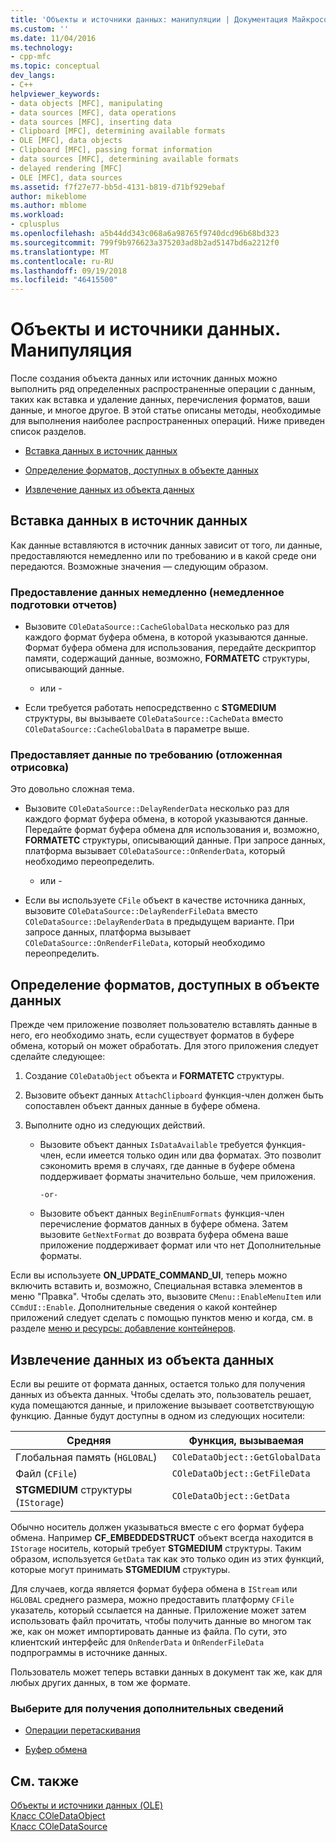 ```yaml
---
title: 'Объекты и источники данных: манипуляции | Документация Майкрософт'
ms.custom: ''
ms.date: 11/04/2016
ms.technology:
- cpp-mfc
ms.topic: conceptual
dev_langs:
- C++
helpviewer_keywords:
- data objects [MFC], manipulating
- data sources [MFC], data operations
- data sources [MFC], inserting data
- Clipboard [MFC], determining available formats
- OLE [MFC], data objects
- Clipboard [MFC], passing format information
- data sources [MFC], determining available formats
- delayed rendering [MFC]
- OLE [MFC], data sources
ms.assetid: f7f27e77-bb5d-4131-b819-d71bf929ebaf
author: mikeblome
ms.author: mblome
ms.workload:
- cplusplus
ms.openlocfilehash: a5b44dd343c068a6a98765f9740dcd96b68bd323
ms.sourcegitcommit: 799f9b976623a375203ad8b2ad5147bd6a2212f0
ms.translationtype: MT
ms.contentlocale: ru-RU
ms.lasthandoff: 09/19/2018
ms.locfileid: "46415500"
---
```

# <a name="data-objects-and-data-sources-manipulation"></a>Объекты и источники данных. Манипуляция

После создания объекта данных или источник данных можно выполнить ряд определенных распространенные операции с данным, таких как вставка и удаление данных, перечисления форматов, ваши данные, и многое другое. В этой статье описаны методы, необходимые для выполнения наиболее распространенных операций. Ниже приведен список разделов.

- [Вставка данных в источник данных](#_core_inserting_data_into_a_data_source)

- [Определение форматов, доступных в объекте данных](#_core_determining_the_formats_available_in_a_data_object)

- [Извлечение данных из объекта данных](#_core_retrieving_data_from_a_data_object)

##  <a name="_core_inserting_data_into_a_data_source"></a> Вставка данных в источник данных

Как данные вставляются в источник данных зависит от того, ли данные, предоставляются немедленно или по требованию и в какой среде они передаются. Возможные значения — следующим образом.

### <a name="supplying-data-immediately-immediate-rendering"></a>Предоставление данных немедленно (немедленное подготовки отчетов)

- Вызовите `COleDataSource::CacheGlobalData` несколько раз для каждого формат буфера обмена, в которой указываются данные. Формат буфера обмена для использования, передайте дескриптор памяти, содержащий данные, возможно, **FORMATETC** структуры, описывающий данные.

     - или -

- Если требуется работать непосредственно с **STGMEDIUM** структуры, вы вызываете `COleDataSource::CacheData` вместо `COleDataSource::CacheGlobalData` в параметре выше.

### <a name="supplying-data-on-demand-delayed-rendering"></a>Предоставляет данные по требованию (отложенная отрисовка)

Это довольно сложная тема.

- Вызовите `COleDataSource::DelayRenderData` несколько раз для каждого формат буфера обмена, в которой указываются данные. Передайте формат буфера обмена для использования и, возможно, **FORMATETC** структуры, описывающий данные. При запросе данных, платформа вызывает `COleDataSource::OnRenderData`, который необходимо переопределить.

     - или -

- Если вы используете `CFile` объект в качестве источника данных, вызовите `COleDataSource::DelayRenderFileData` вместо `COleDataSource::DelayRenderData` в предыдущем варианте. При запросе данных, платформа вызывает `COleDataSource::OnRenderFileData`, который необходимо переопределить.

##  <a name="_core_determining_the_formats_available_in_a_data_object"></a> Определение форматов, доступных в объекте данных

Прежде чем приложение позволяет пользователю вставлять данные в него, его необходимо знать, если существует форматов в буфере обмена, который он может обработать. Для этого приложения следует сделайте следующее:

1. Создание `COleDataObject` объекта и **FORMATETC** структуры.

1. Вызовите объект данных `AttachClipboard` функция-член должен быть сопоставлен объект данных данные в буфере обмена.

1. Выполните одно из следующих действий.

   - Вызовите объект данных `IsDataAvailable` требуется функция-член, если имеется только один или два форматах. Это позволит сэкономить время в случаях, где данные в буфере обмена поддерживает форматы значительно больше, чем приложения.

         -or-

   - Вызовите объект данных `BeginEnumFormats` функция-член перечисление форматов данных в буфере обмена. Затем вызовите `GetNextFormat` до возврата буфера обмена ваше приложение поддерживает формат или что нет Дополнительные форматы.

Если вы используете **ON_UPDATE_COMMAND_UI**, теперь можно включить вставить и, возможно, Специальная вставка элементов в меню "Правка". Чтобы сделать это, вызовите `CMenu::EnableMenuItem` или `CCmdUI::Enable`. Дополнительные сведения о какой контейнер приложений следует сделать с помощью пунктов меню и когда, см. в разделе [меню и ресурсы: добавление контейнеров](../mfc/menus-and-resources-container-additions.md).

##  <a name="_core_retrieving_data_from_a_data_object"></a> Извлечение данных из объекта данных

Если вы решите от формата данных, остается только для получения данных из объекта данных. Чтобы сделать это, пользователь решает, куда помещаются данные, и приложение вызывает соответствующую функцию. Данные будут доступны в одном из следующих носители:

|Средняя|Функция, вызываемая|
|------------|----------------------|
|Глобальная память (`HGLOBAL`)|`COleDataObject::GetGlobalData`|
|Файл (`CFile`)|`COleDataObject::GetFileData`|
|**STGMEDIUM** структуры (`IStorage`)|`COleDataObject::GetData`|

Обычно носитель должен указываться вместе с его формат буфера обмена. Например **CF_EMBEDDEDSTRUCT** объект всегда находится в `IStorage` носитель, который требует **STGMEDIUM** структуры. Таким образом, используется `GetData` так как это только один из этих функций, которые могут принимать **STGMEDIUM** структуры.

Для случаев, когда является формат буфера обмена в `IStream` или `HGLOBAL` среднего размера, можно предоставить платформу `CFile` указатель, который ссылается на данные. Приложение может затем использовать файл прочитать, чтобы получить данные во многом так же, как он может импортировать данные из файла. По сути, это клиентский интерфейс для `OnRenderData` и `OnRenderFileData` подпрограммы в источнике данных.

Пользователь может теперь вставки данных в документ так же, как для любых других данных, в том же формате.

### <a name="what-do-you-want-to-know-more-about"></a>Выберите для получения дополнительных сведений

- [Операции перетаскивания](../mfc/drag-and-drop-ole.md)

- [Буфер обмена](../mfc/clipboard.md)

## <a name="see-also"></a>См. также

[Объекты и источники данных (OLE)](../mfc/data-objects-and-data-sources-ole.md)<br/>
[Класс COleDataObject](../mfc/reference/coledataobject-class.md)<br/>
[Класс COleDataSource](../mfc/reference/coledatasource-class.md)

